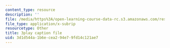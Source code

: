 ```yaml
---
content_type: resource
description: ''
file: /media/https%3A/open-learning-course-data-rc.s3.amazonaws.com/res-3-004-visualizing-materials-science-fall-2017/3d1d544a1b6ecea294e79fd14c121ae7_Sml2lkWfd1g.srt
file_type: application/x-subrip
resourcetype: Other
title: 3play caption file
uid: 3d1d544a-1b6e-cea2-94e7-9fd14c121ae7
---
```

